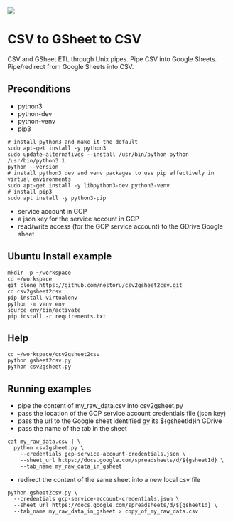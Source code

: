 [![](https://www.paypalobjects.com/en_US/i/btn/btn_donateCC_LG.gif)](https://www.paypal.com/donate/?hosted_button_id=58F9TDDRBND4L)

# CSV to GSheet to CSV
CSV and GSheet ETL through Unix pipes. Pipe CSV into Google Sheets. Pipe/redirect from Google Sheets into CSV.

## Preconditions
* python3
* python-dev
* python-venv
* pip3
```
# install python3 and make it the default
sudo apt-get install -y python3
sudo update-alternatives --install /usr/bin/python python /usr/bin/python3 1
python --version
# install python3 dev and venv packages to use pip effectively in virtual environments
sudo apt-get install -y libpython3-dev python3-venv
# install pip3
sudo apt install -y python3-pip
```
* service account in GCP
* a json key for the service account in GCP
* read/write access (for the GCP service account) to the GDrive Google sheet

## Ubuntu Install example
```
mkdir -p ~/workspace
cd ~/workspace
git clone https://github.com/nestoru/csv2gsheet2csv.git
cd csv2gsheet2csv
pip install virtualenv
python -m venv env
source env/bin/activate
pip install -r requirements.txt
```

## Help
```
cd ~/workspace/csv2gsheet2csv
python gsheet2csv.py
python csv2gsheet.py
```

## Running examples
* pipe the content of my_raw_data.csv into csv2gsheet.py
* pass the location of the GCP service account credentials file (json key)
* pass the url to the Google sheet identified gy its ${gsheetId}in GDrive
* pass the name of the tab in the sheet
```
cat my_raw_data.csv | \
  python csv2gsheet.py \
    --credentials gcp-service-account-credentials.json \
    --sheet_url https://docs.google.com/spreadsheets/d/${gsheetId} \
    --tab_name my_raw_data_in_gsheet
```
* redirect the content of the same sheet into a new local csv file
```
python gsheet2csv.py \
  --credentials gcp-service-account-credentials.json \
  --sheet_url https://docs.google.com/spreadsheets/d/${gsheetId} \
  --tab_name my_raw_data_in_gsheet > copy_of_my_raw_data.csv
```
